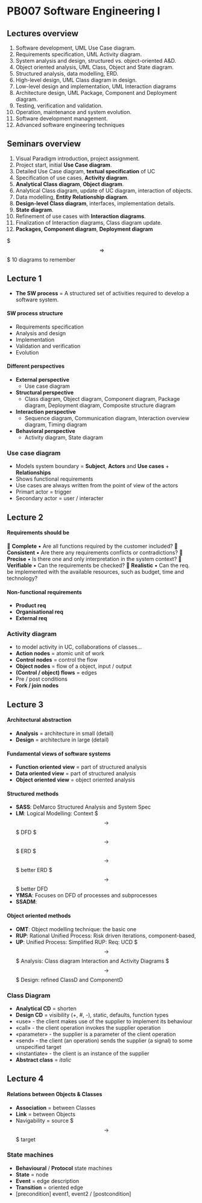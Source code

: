 # PB007 Software Engineering I

## Lectures overview
1. Software development, UML Use Case diagram.
2. Requirements specification, UML Activity diagram.
3. System analysis and design, structured vs. object-oriented A&D.
4. Object oriented analysis, UML Class, Object and State diagram.
5. Structured analysis, data modelling, ERD.
6. High-level design, UML Class diagram in design.
7. Low-level design and implementation, UML Interaction diagrams
8. Architecture design, UML Package, Component and Deployment diagram.
9. Testing, verification and validation.
10. Operation, maintenance and system evolution.
11. Software development management.
12. Advanced software engineering techniques

## Seminars overview
1. Visual Paradigm introduction, project assignment.
2. Project start, initial **Use Case diagram**.
3. Detailed Use Case diagram, **textual specification** of UC
4. Specification of use cases, **Activity diagram**.
5. **Analytical Class diagram**, **Object diagram**.
6. Analytical Class diagram, update of UC diagram, interaction of objects.
7. Data modelling, **Entity Relationship diagram**.
8. **Design-level Class diagram**, interfaces, implementation details.
9. **State diagram**.
10. Refinement of use cases with **Interaction diagrams**.
11. Finalization of Interaction diagrams, Class diagram update.
12. **Packages, Component diagram**, **Deployment diagram**

$$$ \Rightarrow $$$ 10 diagrams to remember

## Lecture 1

- **The SW process** = A structured set of activities required to develop a software system.

#### SW process structure
- Requirements specification
- Analysis and design
- Implementation
- Validation and verification
- Evolution

#### Different perspectives
- **External perspective**
	- Use case diagram
- **Structural perspective**
	- Class diagram, Object diagram, Component diagram, Package diagram, Deployment diagram, Composite structure diagram
- **Interaction perspective**
	- Sequence diagram, Communication diagram, Interaction overview diagram, Timing diagram
- **Behavioral perspective**
	- Activity diagram, State diagram

### Use case diagram
- Models system boundary = **Subject**, **Actors** and **Use cases** + **Relationships**
- Shows functional requirements
- Use cases are always written from the point of view of the actors
- Primart actor = trigger
- Secondary actor = user / interacter

## Lecture 2

#### Requirements should be
 **Complete**
▪ Are all functions required by the customer included?
 **Consistent**
▪ Are there any requirements conflicts or contradictions?
 **Precise**
▪ Is there one and only interpretation in the system context?
 **Verifiable**
▪ Can the requirements be checked?
 **Realistic**
▪ Can the req. be implemented with the available resources,
such as budget, time and technology?

#### Non-functional requirements
- **Product req**
- **Organisational req**
- **External req**

### Activity diagram
- to model activity in UC, collaborations of classes...
- **Action nodes** = atomic unit of work
- **Control nodes** = control the flow
- **Object nodes** = flow of a object, input / output
- **(Control / object) flows** = edges
- Pre / post conditions
- **Fork / join nodes**

## Lecture 3

#### Architectural abstraction
- **Analysis** = architecture in small (detail)
- **Design** = architecture in large (detail)

#### Fundamental views of software systems
- **Function oriented view** = part of structured analysis
- **Data oriented view** = part of structured analysis
- **Object oriented view** = object oriented analysis

#### Structured methods
- **SASS**: DeMarco Structured Analysis and System Spec
- **LM**: Logical Modelling: Context $$$ \rightarrow $$$ DFD $$$ \rightarrow $$$ ERD $$$ \rightarrow $$$ better ERD $$$ \rightarrow $$$ better DFD
- **YMSA**: Focuses on DFD of processes and subprocesses
- **SSADM**: 

#### Object oriented methods
- **OMT**: Object modelling technique: the basic one
- **RUP**: Rational Unified Process: Risk driven iterations, component-based, 
- **UP**: Unified Process: Simplified RUP: Req: UCD $$$ \rightarrow $$$ Analysis: Class diagram Interaction and Activity Diagrams $$$ \rightarrow $$$ Design: refined ClassD and ComponentD

### Class Diagram
- **Analytical CD** = shorten
- **Design CD** = visibility (+, #, -), static, defaults, function types
- «use» - the client makes use of the supplier to implement its behaviour
- «call» - the client operation invokes the supplier operation
- «parameter» - the supplier is a parameter of the client operation
- «send» - the client (an operation) sends the supplier (a signal) to some unspecified target
- «instantiate» - the client is an instance of the supplier
- **Abstract class** = *italic*

## Lecture 4

#### Relations between Objects & Classes
- **Association** = between Classes
- **Link** = between Objects
- Navigability = source  $$$ \rightarrow $$$ target

### State machines
- **Behavioural** / **Protocol** state machines
- **State** = node
- **Event** = edge description
- **Transition** = oriented edge 
- [precondition] event1, event2 / [postcondition]